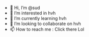 - 👋 Hi, I’m @sud
- 👀 I’m interested in hvh
- 🌱 I’m currently learning hvh
- 💞️ I’m looking to collaborate on hvh
- 📫 How to reach me : Click there Lol

<!---
sud/sud is a ✨ special ✨ repository because its `README.md` (this file) appears on your GitHub profile.
You can click the Preview link to take a look at your changes.
--->
